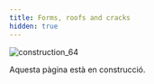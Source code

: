 ```yaml
---
title: Forms, roofs and cracks
hidden: true
---
```


![construction_64](/images/construction_64.png)

Aquesta pàgina està en construcció.